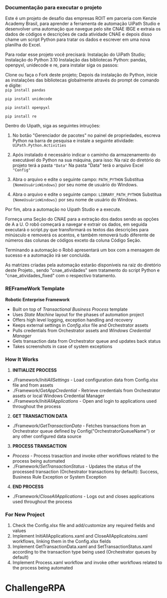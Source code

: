 ### Documentação para executar o projeto ###

Este é um projeto de desafio das empresas ROIT em parceria com Kenzie Academy Brasil, para aprender a ferramenta de automação UiPath Studio e desenvolver uma automação que navegue pelo site CNAE IBGE e extraia os dados de códigos e descrições de cada atividade CNAE e depois disso chame um script Python para tratar os dados e escrever em uma nova planilha do Excel.

Para rodar esse projeto você precisará:
Instalação do UiPath Studio;
Instalação do Python 3.10
Instalação das bibliotecas Python: pandas, openpyxl, unidecode e re, para instalar siga os passos:

Clone ou faça o Fork deste projeto;
Depois da instalação do Python, inicie as instalações das bibliotecas globalmente através do prompt de comando e digite:
<br>
````pip install pandas````

````pip install unidecode````

````pip install openpyxl````

````pip install re````

Dentro do Uipath, siga as seguintes intruções:
1. No botão "Gerenciador de pacotes" no painel de propriedades, escreva Python na barra de pesquisa e instale a seguinte atividade: 
````UiPath.Python.Activities ````

2. Após instalado é necessário indicar o caminho da armazenamento do executável do Python na sua máquina, para isso:
Na raiz do diretório do projeto terá a pasta ````"Data"````
Na pasta "Data" terá o arquivo Excel ````"Config"````

3. Abra o arquivo e edite o seguinte campo: 
````PATH_PYTHON````
Substitua ````{NomeUsuárioWindows}```` por seu nome de usuário do Windows.

4. Abra o arquivo e edite o seguinte campo:
````LIBRARY_PATH_PYTHON````
Substitua ````{NomeUsuárioWindows}```` por seu nome de usuário do Windows.

Por fim, abra a automação no Uipath Studio e a execute.

Forneça uma Seção do CNAE para a extração dos dados sendo as opções de A a U.
O robô começará a navegar e extrair os dados, em seguida executará o script.py que transformará os textos das descrições para minúsculo e removerá os acentos, e também removerá tudo diferente de números das colunas de códigos exceto da coluna Código Seção.

Terminando a automação o Robô apresentará um box com a mensagem de sucesso e a automação irá ser concluída.

As matrizes criadas pela automação estarão disponíveis na raiz do diretório deste Projeto., sendo "cnae_atividades" sem tratamento do script Python e "cnae_atividades_fixed" com o respectivo tratamento.


### REFrameWork Template ###
**Robotic Enterprise Framework**

* Built on top of *Transactional Business Process* template
* Uses *State Machine* layout for the phases of automation project
* Offers high level logging, exception handling and recovery
* Keeps external settings in *Config.xlsx* file and Orchestrator assets
* Pulls credentials from Orchestrator assets and *Windows Credential Manager*
* Gets transaction data from Orchestrator queue and updates back status
* Takes screenshots in case of system exceptions


### How It Works ###

1. **INITIALIZE PROCESS**
 + ./Framework/*InitiAllSettings* - Load configuration data from Config.xlsx file and from assets
 + ./Framework/*GetAppCredential* - Retrieve credentials from Orchestrator assets or local Windows Credential Manager
 + ./Framework/*InitiAllApplications* - Open and login to applications used throughout the process

2. **GET TRANSACTION DATA**
 + ./Framework/*GetTransactionData* - Fetches transactions from an Orchestrator queue defined by Config("OrchestratorQueueName") or any other configured data source

3. **PROCESS TRANSACTION**
 + *Process* - Process trasaction and invoke other workflows related to the process being automated 
 + ./Framework/*SetTransactionStatus* - Updates the status of the processed transaction (Orchestrator transactions by default): Success, Business Rule Exception or System Exception

4. **END PROCESS**
 + ./Framework/*CloseAllApplications* - Logs out and closes applications used throughout the process


### For New Project ###

1. Check the Config.xlsx file and add/customize any required fields and values
2. Implement InitiAllApplications.xaml and CloseAllApplicatoins.xaml workflows, linking them in the Config.xlsx fields
3. Implement GetTransactionData.xaml and SetTransactionStatus.xaml according to the transaction type being used (Orchestrator queues by default)
4. Implement Process.xaml workflow and invoke other workflows related to the process being automated
# ChallengeRPA
